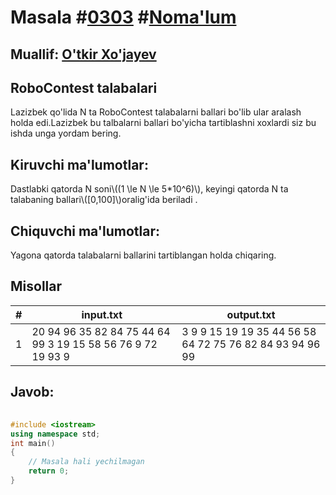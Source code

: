
<h1>Masala #<a href="https://robocontest.uz/tasks/0303">0303</a> #<a href="https://robocontest.uz/tasks?category=1">Noma'lum</a></h1>
<h2> Muallif: <a href="https://robocontest.uz/profile/mensenvau">O'tkir Xo'jayev</a></h2>
<h2>RoboContest talabalari</h2>
<p>Lazizbek qo'lida N ta RoboContest talabalarni ballari bo'lib ular aralash holda edi.Lazizbek bu talbalarni ballari bo'yicha tartiblashni xoxlardi siz bu ishda unga yordam bering.</p>
<h2>Kiruvchi ma'lumotlar:</h2>
<p>Dastlabki qatorda N soni\((1 \le N \le 5*10^6)\), keyingi qatorda N ta talabaning ballari\([0,100]\)oralig'ida beriladi .</p>
<h2>Chiquvchi ma'lumotlar:</h2>
<p>Yagona qatorda talabalarni ballarini tartiblangan holda chiqaring.</p>
<h2>Misollar</h2>
<table>
    <thead>
        <tr>
            <th>#</th>
            <th>input.txt</th>
            <th>output.txt</th>
        </tr>
    </thead>
    <tbody>
            <tr>
                <td>1</td>
                <td>20
94 96 35 82 84 75 44 64 99 3 19 15 58 56 76 9 72 19 93 9</td>
                <td>3 9 9 15 19 19 35 44 56 58 64 72 75 76 82 84 93 94 96 99</td>
            </tr>
    </tbody>
    </table>
    
<h2>Javob:</h2>

######
```cpp
#include <iostream>
using namespace std;
int main()
{
    // Masala hali yechilmagan
    return 0;
}
```

